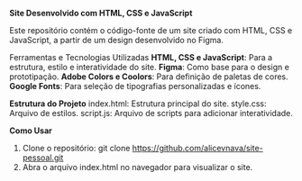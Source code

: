 **Site Desenvolvido com HTML, CSS e JavaScript**

Este repositório contém o código-fonte de um site criado com HTML, CSS e JavaScript, a partir de um design desenvolvido no Figma.

Ferramentas e Tecnologias Utilizadas
**HTML, CSS e JavaScript**: Para a estrutura, estilo e interatividade do site.
**Figma**: Como base para o design e prototipação.
**Adobe Colors e Coolors**: Para definição de paletas de cores.
**Google Fonts**: Para seleção de tipografias personalizadas e ícones.

**Estrutura do Projeto**
index.html: Estrutura principal do site.
style.css: Arquivo de estilos.
script.js: Arquivo de scripts para adicionar interatividade.

**Como Usar**
1) Clone o repositório: git clone https://github.com/alicevnava/site-pessoal.git
2) Abra o arquivo index.html no navegador para visualizar o site.
